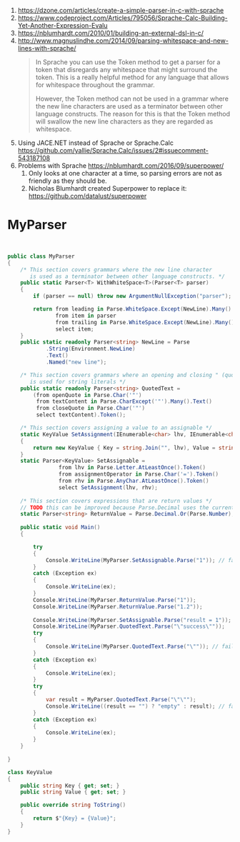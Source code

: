 1. https://dzone.com/articles/create-a-simple-parser-in-c-with-sprache
2. https://www.codeproject.com/Articles/795056/Sprache-Calc-Building-Yet-Another-Expression-Evalu
3. https://nblumhardt.com/2010/01/building-an-external-dsl-in-c/
4. http://www.magnuslindhe.com/2014/09/parsing-whitespace-and-new-lines-with-sprache/
    > In Sprache you can use the Token method to get a parser for a token that disregards any whitespace that might surround the token. This is a really helpful method for any language that allows for whitespace throughout the grammar.
    >
    > However, the Token method can not be used in a grammar where the new line characters are used as a terminator between other language constructs. The reason for this is that the Token method will swallow the new line characters as they are regarded as whitespace.
5. Using JACE.NET instead of Sprache or Sprache.Calc https://github.com/yallie/Sprache.Calc/issues/2#issuecomment-543187108
6. Problems with Sprache https://nblumhardt.com/2016/09/superpower/
    1. Only looks at one character at a time, so parsing errors are not as friendly as they should be.
    2. Nicholas Blumhardt created Superpower to replace it: https://github.com/datalust/superpower

# MyParser

```c#


public class MyParser
{
	/* This section covers grammars where the new line character
	   is used as a terminator between other language constructs. */
	public static Parser<T> WithWhiteSpace<T>(Parser<T> parser)
	{
		if (parser == null) throw new ArgumentNullException("parser");

		return from leading in Parse.WhiteSpace.Except(NewLine).Many()
			   from item in parser
			   from trailing in Parse.WhiteSpace.Except(NewLine).Many()
			   select item;
	}
	public static readonly Parser<string> NewLine = Parse
			.String(Environment.NewLine)
			.Text()
			.Named("new line");

	/* This section covers grammars where an opening and closing " (quote) symbol
	   is used for string literals */
	public static readonly Parser<string> QuotedText =
		(from openQuote in Parse.Char('"')
		 from textContent in Parse.CharExcept('"').Many().Text()
		 from closeQuote in Parse.Char('"')
		 select textContent).Token();

	/* This section covers assigning a value to an assignable */
	static KeyValue SetAssignment(IEnumerable<char> lhv, IEnumerable<char> rhv)
	{
		return new KeyValue { Key = string.Join("", lhv), Value = string.Join("", rhv) };
	}
	static Parser<KeyValue> SetAssignable =
				from lhv in Parse.Letter.AtLeastOnce().Token()
				from assignmentOperator in Parse.Char('=').Token()
				from rhv in Parse.AnyChar.AtLeastOnce().Token()
				select SetAssignment(lhv, rhv);
	
	/* This section covers expressions that are return values */
	// TODO this can be improved because Parse.Decimal uses the current culture's separator character
	static Parser<string> ReturnValue = Parse.Decimal.Or(Parse.Number);
	
	public static void Main()
	{

		try
		{
			Console.WriteLine(MyParser.SetAssignable.Parse("1")); // fail
		}
		catch (Exception ex)
		{
			Console.WriteLine(ex);
		}
		Console.WriteLine(MyParser.ReturnValue.Parse("1"));
		Console.WriteLine(MyParser.ReturnValue.Parse("1.2"));
		
		Console.WriteLine(MyParser.SetAssignable.Parse("result = 1")); // returns KeyValue pair
		Console.WriteLine(MyParser.QuotedText.Parse("\"success\""));
		try
		{
			Console.WriteLine(MyParser.QuotedText.Parse("\"")); // fail
		}
		catch (Exception ex)
		{
			Console.WriteLine(ex);
		}
		try
		{
			var result = MyParser.QuotedText.Parse("\"\"");
			Console.WriteLine((result == "") ? "empty" : result); // fail
		}
		catch (Exception ex)
		{
			Console.WriteLine(ex);
		}
	}
	
}

class KeyValue
{
	public string Key { get; set; }
	public string Value { get; set; }

	public override string ToString()
	{
		return $"{Key} = {Value}";
	}
}
```
